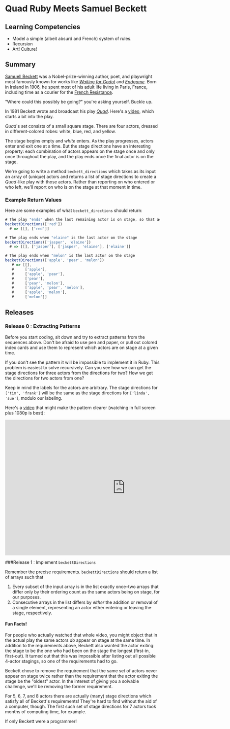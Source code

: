 # Quad Ruby Meets Samuel Beckett

## Learning Competencies

* Model a simple (albeit absurd and French) system of rules.
* Recursion 
* Art! Culture!

## Summary

[Samuell Beckett](http://en.wikipedia.org/wiki/Samuel_Beckett) was a Nobel-prize-winning author, poet, and playwright most famously known for works like *[Waiting for Godot](http://en.wikipedia.org/wiki/Waiting_for_Godot)* and *[Endgame](http://en.wikipedia.org/wiki/Endgame_%27play%28)*. Born in Ireland in 1906, he spent most of his adult life living in Paris, France, including time as a courier for the [French Resistance](http://en.wikipedia.org/wiki/French_Resistance).

"Where could this possibly be going?" you're asking yourself. Buckle up.

In 1981 Beckett wrote and broadcast his play *[Quad](http://en.wikipedia.org/wiki/Quad_%27play%28)*. Here's a [video](https://www.youtube.com/embed/GMnKDGfpV7c?rel=0), which starts a bit into the play.

*Quad*'s set consists of a small square stage. There are four actors, dressed in different-colored robes: white, blue, red, and yellow.

The stage begins empty and *white* enters. As the play progresses, actors enter and exit one at a time. But the stage directions have an interesting property: each combination of actors appears on the stage once and only once throughout the play, and the play ends once the final actor is on the stage.

We're going to write a method `beckett_directions` which takes as its input an array of (unique) actors and returns a list of stage directions to create a *Quad*-like play with those actors. Rather than reporting on who entered or who left, we'll report on who is on the stage at that moment in time.

### Example Return Values

Here are some examples of what `beckett_directions` should return:

```javascript
# The play "ends" when the last remaining actor is on stage, so that actor never exits
beckettDirections(['red'])
  # => [[], ['red']]

# The play ends when "elaine" is the last actor on the stage
beckettDirections(['jasper', 'elaine'])
  # => [[], ['jasper'], ['jasper', 'elaine'], ['elaine']]

# The play ends when "melon" is the last actor on the stage
beckettDirections(['apple', 'pear', 'melon'])
   # => [[],
   #     ['apple'],
   #     ['apple', 'pear'],
   #     ['pear'],
   #     ['pear', 'melon'],
   #     ['apple', 'pear', 'melon'],
   #     ['apple', 'melon'],
   #     ['melon']]
```

## Releases

### Release 0 : Extracting Patterns

Before you start coding, sit down and try to extract patterns from the sequences above. Don't be afraid to use pen and paper, or pull out colored index cards and use them to represent which actors are on stage at a given time.

If you don't see the pattern it will be impossible to implement it in Ruby. This problem is easiest to solve recursively. Can you see how we can get the stage directions for three actors from the directions for two? How we get the directions for two actors from one?

Keep in mind the labels for the actors are arbitrary. The stage directions for `['tim', 'frank']` will be the same as the stage directions for `['linda', 'sue']`, modulo our labeling.

Here's a [video](https://www.youtube.com) that might make the pattern clearer (watching in full screen plus 1080p is best):

<iframe width="780" height="440" src="https://www.youtube.com/embed/8ueegfo7VkU?hd=1&amp;showinfo=0" frameborder="0" allowfullscreen style="margin: 0 auto;display: block;"></iframe>

###Release 1 : Implement `beckettDirections`

Remember the precise requirements. `beckettDirections` should return a list of arrays such that

1. Every subset of the input array is in the list exactly once–two arrays that differ only by their ordering count as the same actors being on stage, for our purposes.
2. Consecutive arrays in the list differs by *either* the addition or removal of a single element, representing an actor either entering or leaving the stage, respectively.

#### Fun Facts!

For people who actually watched that whole video, you might object that in the actual play the same actors *do* appear on stage at the same time. In addition to the requirements above, Beckett also wanted the actor exiting the stage to be the one who had been on the stage the longest (first-in, first-out). It turned out that this was impossible after listing out all possible 4-actor stagings, so one of the requirements had to go.

Beckett chose to remove the requirement that the same set of actors never appear on stage twice rather than the requirement that the actor exiting the stage be the "oldest" actor. In the interest of giving you a solvable challenge, we'll be removing the former requirement.

For 5, 6, 7, and 8 actors there are actually (many) stage directions which satisfy all of Beckett's requirements! They're hard to find without the aid of a computer, though. The first such set of stage directions for 7 actors took months of computing time, for example.

If only Beckett were a programmer!


<!-- ##Optimize Your Learning -->

